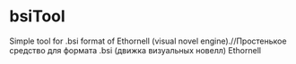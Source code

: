 # bsiTool
Simple tool for .bsi format of Ethornell (visual novel engine).//Простенькое средство для формата .bsi (движка визуальных новелл) Ethornell
